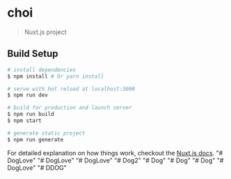 # choi

> Nuxt.js project

## Build Setup

``` bash
# install dependencies
$ npm install # Or yarn install

# serve with hot reload at localhost:3000
$ npm run dev

# build for production and launch server
$ npm run build
$ npm start

# generate static project
$ npm run generate
```

For detailed explanation on how things work, checkout the [Nuxt.js docs](https://github.com/nuxt/nuxt.js).
"# DogLove" 
"# DogLove" 
"# DogLove" 
"# Dog2" 
"# Dog" 
"# Dog" 
"# Dog" 
"# DogLove" 
"# DDOG" 
